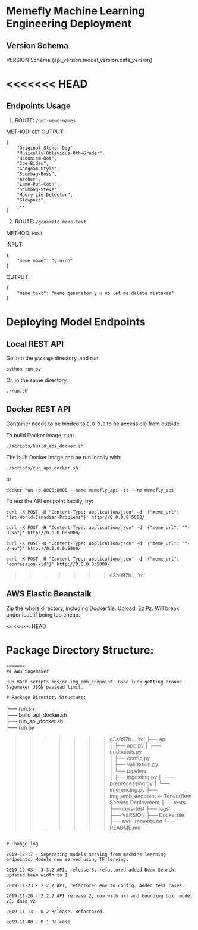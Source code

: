 # Memefly Machine Learning Engineering Deployment

## Version Schema

VERSION Schema {api_version.model_version.data_version}

<<<<<<< HEAD
=======
## Endpoints Usage

1. ROUTE: `/get-meme-names`
 
METHOD: `GET`
OUTPUT: 
```
[
    "Original-Stoner-Dog",
    "Musically-Oblivious-8th-Grader",
    "Hedonism-Bot",
    "Joe-Biden",
    "Gangnam-Style",
    "Scumbag-Boss",
    "Archer",
    "Lame-Pun-Coon",
    "Scumbag-Steve",
    "Maury-Lie-Detector",
    "Slowpoke",
    ...
]
```

2. ROUTE: `/generate-meme-text` 

METHOD: `POST`

INPUT: 
```
{
    "meme_name": "y-u-no"
}
```

OUTPUT: 
```
{
    "meme_text": "meme generator y u no let me delete mistakes"
}
```
# Deploying Model Endpoints

## Local REST API

Go into the `package` directory, and run 

```python run.py```

Or, in the same directory,

```./run.sh```

## Docker REST API

Container needs to be binded to `0.0.0.0` to be accessible from outside.

To build Docker image, run:

```./scripts/build_api_docker.sh```

The built Docker image can be run locally with: 

```./scripts/run_api_docker.sh```

or

```docker run -p 8000:8000 --name memefly_api -it --rm memefly_api```

To test the API endpoint locally, try:

```curl -X POST -H "Content-Type: application/json" -d '{"meme_url": "1st-World-Canadian-Problems"}' http://0.0.0.0:5000/```

```curl -X POST -H "Content-Type: application/json" -d '{"meme_url": "Y-U-No"}' http://0.0.0.0:5000/```

```curl -X POST -H "Content-Type: application/json" -d '{"meme_url": "Y-U-No"}' http://0.0.0.0:5000/```

```curl -X POST -H "Content-Type: application/json" -d '{"meme_url": "confession-kid"}' http://0.0.0.0:5000/```
>>>>>>> c3a097b... 'rc'

## AWS Elastic Beanstalk

Zip the whole directory, including Dockerfile. Upload. Ez Pz. Will break under load if being too cheap.

<<<<<<< HEAD

# Package Directory Structure:
```
=======
## AWS Sagemaker

Run Bash scripts inside img_emb_endpoint. Good luck getting around Sagemaker JSON payload limit.

# Package Directory Structure:
```
├── run.sh                
├── build_api_docker.sh   
├── run_api_docker.sh     
├── run.py                
>>>>>>> c3a097b... 'rc'
├── api                   
│    ├── app.py
│    ├── endpoints.py     
│    ├── config.py        
│    ├── validation.py    
│    └── pipeline         
│          ├── ingesting.py
│          ├── preprocessing.py
│          └── inferencing.py
├── img_emb_endpoint      <- Tensorflow Serving Deployment
├── tests                 
├── cors-test
├── logs                   
├── VERSION
├── Dockerfile           
├── requirements.txt
└── README.md
```

# Change log

2019-12-17 - Separating models serving from machine learning endpoints. Models now served using TF Serving.

2019-12-03 - 3.3.2 API, release 3, refactored added Beam Search, updated beam width to 1

2019-11-23 - 2.2.2 API, refactored env to config. Added test cases.

2019-11-20 - 2.2.2 API release 2, now with url and bounding box, model v2, data v2

2019-11-13 - 0.2 Release, Refactored.

2019-11-08 - 0.1 Release                                                  
